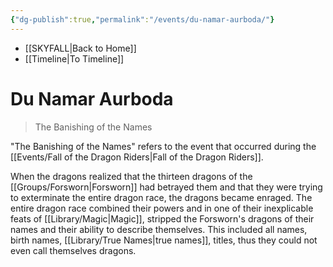 ```yaml
---
{"dg-publish":true,"permalink":"/events/du-namar-aurboda/"}
---
```


- [[SKYFALL\|Back to Home]]
- [[Timeline\|To Timeline]]

# Du Namar Aurboda
>The Banishing of the Names

"The Banishing of the Names" refers to the event that occurred during the [[Events/Fall of the Dragon Riders\|Fall of the Dragon Riders]]. 

When the dragons realized that the thirteen dragons of the [[Groups/Forsworn\|Forsworn]] had betrayed them and that they were trying to exterminate the entire dragon race, the dragons became enraged. The entire dragon race combined their powers and in one of their inexplicable feats of [[Library/Magic\|Magic]], stripped the Forsworn's dragons of their names and their ability to describe themselves. This included all names, birth names, [[Library/True Names\|true names]], titles, thus they could not even call themselves dragons.